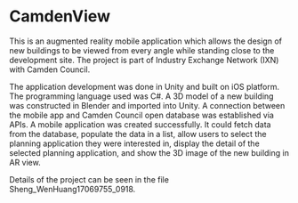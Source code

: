 # CamdenView
This is an augmented reality mobile application which allows the design of new buildings to be viewed from every angle while standing close to the development site. 
The project is part of Industry Exchange Network (IXN) with Camden Council.


The application development was done in Unity and built on iOS platform. 
The programming language used was C#. A 3D model of a new building was constructed in Blender and imported into Unity. 
A connection between the mobile app and Camden Council open database was established via APIs.
A mobile application was created successfully. It could fetch data from the database, populate the data in a list, allow users to select the planning application they were interested in, display the detail of the selected planning application, and show the 3D image of the new building in AR view.


Details of the project can be seen in the file Sheng_WenHuang17069755_0918.
